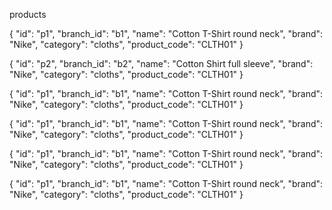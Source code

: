 products

{
    "id": "p1",
    "branch_id": "b1",
    "name": "Cotton T-Shirt round neck",
    "brand": "Nike",
    "category": "cloths",
    "product_code": "CLTH01"
}

{
    "id": "p2",
    "branch_id": "b2",
    "name": "Cotton Shirt full sleeve",
    "brand": "Nike",
    "category": "cloths",
    "product_code": "CLTH01"
}

{
    "id": "p1",
    "branch_id": "b1",
    "name": "Cotton T-Shirt round neck",
    "brand": "Nike",
    "category": "cloths",
    "product_code": "CLTH01"
}

{
    "id": "p1",
    "branch_id": "b1",
    "name": "Cotton T-Shirt round neck",
    "brand": "Nike",
    "category": "cloths",
    "product_code": "CLTH01"
}

{
    "id": "p1",
    "branch_id": "b1",
    "name": "Cotton T-Shirt round neck",
    "brand": "Nike",
    "category": "cloths",
    "product_code": "CLTH01"
}

{
    "id": "p1",
    "branch_id": "b1",
    "name": "Cotton T-Shirt round neck",
    "brand": "Nike",
    "category": "cloths",
    "product_code": "CLTH01"
}
